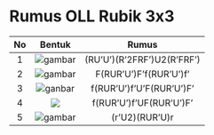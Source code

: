 # Rumus OLL Rubik 3x3

| No | Bentuk | Rumus | 
|:--:|:--:|:--:|
| 1 | ![gambar](https://github.com/FII14/rumus-oll-rubik-3x3/blob/main/gambar/20230812_115719.jpg) | (RU’U’)(R’2FRF’)U2(R’FRF’) |
| 2 | ![gambar](https://github.com/FII14/rumus-oll-rubik-3x3/blob/main/gambar/20230812_115905.jpg) | F(RUR’U’)F’f(RUR’U’)f’ |
| 3 | ![ganbar](https://github.com/FII14/rumus-oll-rubik-3x3/blob/main/gambar/20230812_120052.jpg) | f(RUR’U’)f’U’F(RUR’U’)F’ |
| 4 | ![](https://github.com/FII14/rumus-oll-rubik-3x3/blob/main/gambar/20230812_120254.jpg) | f(RUR’U’)f’UF(RUR’U’)F’ |
| 5 | ![gambar](https://github.com/FII14/rumus-oll-rubik-3x3/blob/main/gambar/20230812_120637.jpg) | (r’U2)(RUR’U)r | 
